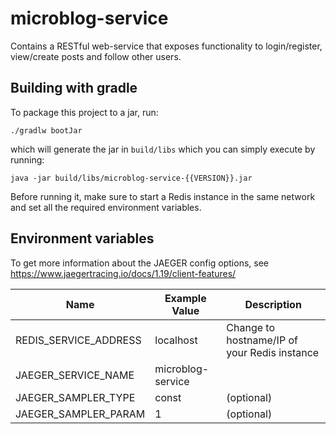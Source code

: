 # microblog-service

Contains a RESTful web-service that exposes functionality to login/register, view/create posts and follow other users.

## Building with gradle

To package this project to a jar, run:
```
./gradlw bootJar
```
which will generate the jar in ```build/libs``` which you can simply execute by running:

```
java -jar build/libs/microblog-service-{{VERSION}}.jar
```

Before running it, make sure to start a Redis instance in the same network and set all the required environment variables.

## Environment variables

To get more information about the JAEGER config options, see https://www.jaegertracing.io/docs/1.19/client-features/

|         Name         | Example Value | Description |
|----------------------|-------|-------------|
| REDIS_SERVICE_ADDRESS | localhost     | Change to hostname/IP of your Redis instance
| JAEGER_SERVICE_NAME  | microblog-service |
| JAEGER_SAMPLER_TYPE  | const | (optional)
| JAEGER_SAMPLER_PARAM | 1     | (optional)

